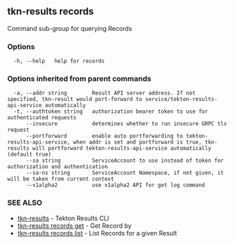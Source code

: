 ## tkn-results records

Command sub-group for querying Records

### Options

```
  -h, --help   help for records
```

### Options inherited from parent commands

```
  -a, --addr string        Result API server address. If not specified, tkn-result would port-forward to service/tekton-results-api-service automatically
  -t, --authtoken string   authorization bearer token to use for authenticated requests
      --insecure           determines whether to run insecure GRPC tls request
      --portforward        enable auto portforwarding to tekton-results-api-service, when addr is set and portforward is true, tkn-results will portforward tekton-results-api-service automatically (default true)
      --sa string          ServiceAccount to use instead of token for authorization and authentication
      --sa-ns string       ServiceAccount Namespace, if not given, it will be taken from current context
      --v1alpha2           use v1alpha2 API for get log command
```

### SEE ALSO

* [tkn-results](tkn-results.md)	 - Tekton Results CLI
* [tkn-results records get](tkn-results_records_get.md)	 - Get Record by <record-name>
* [tkn-results records list](tkn-results_records_list.md)	 - List Records for a given Result

